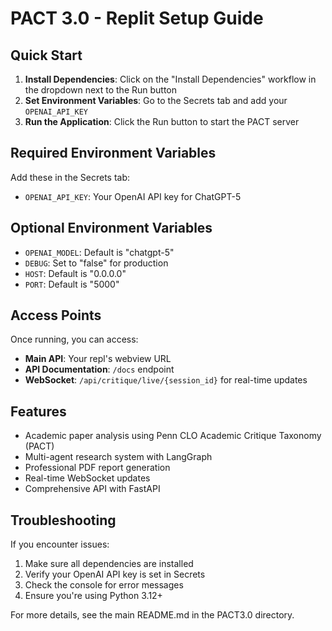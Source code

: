 
# PACT 3.0 - Replit Setup Guide

## Quick Start

1. **Install Dependencies**: Click on the "Install Dependencies" workflow in the dropdown next to the Run button
2. **Set Environment Variables**: Go to the Secrets tab and add your `OPENAI_API_KEY`
3. **Run the Application**: Click the Run button to start the PACT server

## Required Environment Variables

Add these in the Secrets tab:
- `OPENAI_API_KEY`: Your OpenAI API key for ChatGPT-5

## Optional Environment Variables

- `OPENAI_MODEL`: Default is "chatgpt-5"
- `DEBUG`: Set to "false" for production
- `HOST`: Default is "0.0.0.0"
- `PORT`: Default is "5000"

## Access Points

Once running, you can access:
- **Main API**: Your repl's webview URL
- **API Documentation**: `/docs` endpoint
- **WebSocket**: `/api/critique/live/{session_id}` for real-time updates

## Features

- Academic paper analysis using Penn CLO Academic Critique Taxonomy (PACT)
- Multi-agent research system with LangGraph
- Professional PDF report generation
- Real-time WebSocket updates
- Comprehensive API with FastAPI

## Troubleshooting

If you encounter issues:
1. Make sure all dependencies are installed
2. Verify your OpenAI API key is set in Secrets
3. Check the console for error messages
4. Ensure you're using Python 3.12+

For more details, see the main README.md in the PACT3.0 directory.
